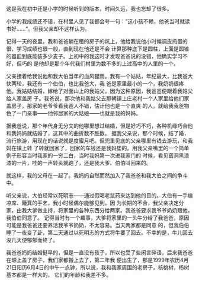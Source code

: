 这是我在初中还是小学的时候听到的版本，时间久远，我也忘却了很多。

小学的我成绩还不错，在村里人见了我都会夸一句：”这小孩不赖，他爸当时就读书好......“。但我父亲却不这样认为。

记得一天的夜里，我和爸爸躺在租的房子的炕上，他给我说他小时候调皮捣蛋的很，学习成绩也很一般，直到现在他还是不会
计算那种底下是圆柱，上面是圆锥的器皿到底能装多少麦子。上初中的我这时才发现爸爸说的没错，他确实学习不好，但巧的
是他却是那个年代我们村里为数不多的上过高中的人里的一个。

父亲接着给我说他和我大伯当年的血风猩雨。我有一个姑姑，年纪最大，比我爸大快两轮，我还有一个伯伯，也比我爸大，我
爸是家里最小的一个，我奶奶很疼他。我姑姑结婚，嫁给了对面山上的我姑父，因为这种原因，我爸爸便跟着我姑父给人家盖房
子。我爸说，那次他和我姑父去那朝镇上庄老村一个人家里给他们家盖房子，那家的老爷爷看我爸人不错，估计他也是一个直爽
的人，就给我我爸物色了一门亲事——他邻居家的大姑娘——也就是我的妈妈。

据我爸说，那个年代身无分文的他哪里想过结婚，但是好巧不巧，各种机缘巧合他和我妈妈就结婚了，这其中的曲折数不胜数。
据我父亲说，那个时候，结了婚，流行旅游，用现在的话说就是度蜜月吧。但兜里见底的父亲哪里有钱去游玩，和我妈在镇上转
了转就回家了，回家的车钱还是我妈垫的。用我父亲嘴里的一个简单例子形容当时我家的一穷二白，当时我妈第一次进我家门的
时候，看见窑洞黑漆漆的一片，哇的一声转头就跑了，还是我大爹、伯伯叫回来的。

就这样，我的父母在一起了。我妈妈自然而然加入了我爸爸和我大伯之间的争斗中。

听父亲说，大伯经常以死明志——通过假喝老鼠药来达到他的目的。大伯有一手编凉席、簸箕的手艺，我小时候偶尔能够见到。因
为长期的不合，我父亲决定分家，由我大爹做主持，将家里的各种东西分给两家。我爸爸要求我爷爷奶奶跟他，我伯伯同意了。
记得当时有一个趣事，大爹将家里的一头牛分给了我爸爸，原因可能是我爸爸还要养活我爷爷奶奶，不太容易。当天两家都是同意
的，但我伯伯睡了一夜变了卦，第二天通过以死明志的方式将牛要了回去。不幸的是，牛儿回去没几天便郁郁而终了。

我爸爸妈妈结婚挺早的，但是一直没有孩子，所以也受了些闲言碎语，后来我爸爸在塬上盖了房子，我们家都搬上去了，第二年我
便出生了，那是1999年农历4月21日阳历6月4日的中午一点钟，所以说，我和我家周围的老房子，核桃树，杨树基本都是一样大的，
它们的年龄和我差不多。
